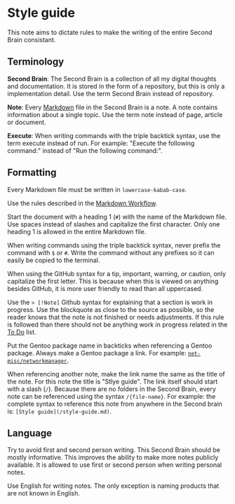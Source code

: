 # Style guide

This note aims to dictate rules to make the writing of the entire Second Brain consistant.

## Terminology

**Second Brain**:
The Second Brain is a collection of all my digital thoughts and documentation.
It is stored in the form of a repository, but this is only a implementation detail.
Use the term Second Brain instead of repository.

**Note**:
Every [Markdown](/markdown-workflow.md) file in the Second Brain is a note.
A note contains information about a single topic.
Use the term note instead of page, article or document.

**Execute**:
When writing commands with the triple backtick syntax, use the term execute instead of run.
For example: "Execute the following command:" instead of "Run the following command:".

## Formatting

Every Markdown file must be written in `lowercase-kabab-case`.

Use the rules described in the [Markdown Workflow](/markdown-workflow.md).

Start the document with a heading 1 (`#`) with the name of the Markdown file.
Use spaces instead of slashes and capitalize the first character.
Only one heading 1 is allowed in the entire Markdown file.

When writing commands using the triple backtick syntax, never prefix the command with `$` or `#`.
Write the command without any prefixes so it can easily be copied to the terminal.

When using the GitHub syntax for a tip, important, warning, or caution, only capitalize the first letter.
This is because when this is viewed on anything besides GitHub, it is more user friendly to read than all uppercased.

Use the `> [!Note]` Github syntax for explaining that a section is work in progress.
Use the blockquote as close to the source as possible, so the reader knows that the note is not finished or needs adjustments.
If this rule is followed than there should not be anything work in progress related in the [To Do](/to-do.md) list.

Put the Gentoo package name in backticks when referencing a Gentoo package.
Always make a Gentoo package a link.
For example: [`net-misc/networkmanager`](https://packages.gentoo.org/packages/net-misc/networkmanager).

When referencing another note, make the link name the same as the title of the note.
For this note the title is "Stlye guide".
The link itself should start with a slash (`/`).
Because there are no folders in the Second Brain, every note can be referenced using the syntax `/{file-name}`.
For example: the complete syntax to reference this note from anywhere in the Second brain is: `[Style guide](/style-guide.md)`.

## Language

Try to avoid first and second person writing.
This Second Brain should be mostly informative.
This improves the ability to make more notes publicly available.
It is allowed to use first or second person when writing personal notes.

Use English for writing notes.
The only exception is naming products that are not known in English.
